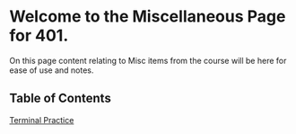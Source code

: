 # Welcome to the Miscellaneous Page for 401.

On this page content relating to Misc items from the course will be here for ease of use and notes.

## Table of Contents

[Terminal Practice](https://connerkt.github.io/Reading-Notes/401/Misc/Terminal)